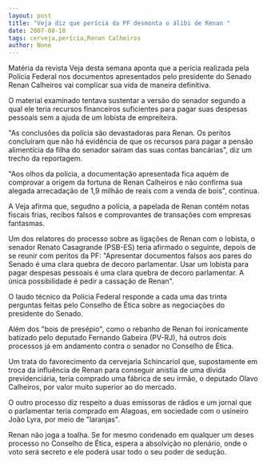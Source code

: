 ```yaml
---
layout: post
title: "Veja diz que perícia da PF desmonta o álibi de Renan "
date: 2007-08-18
tags: cerveja,perícia,Renan Calheiros
author: None
---
```

Mat&eacute;ria da revista Veja desta semana aponta que a per&iacute;cia realizada pela Pol&iacute;cia Federal nos documentos apresentados pelo presidente do Senado Renan Calheiros vai complicar sua vida de maneira definitiva. 

O material examinado tentava sustentar a vers&atilde;o do senador segundo a qual ele teria recursos financeiros suficientes para pagar suas despesas pessoais sem a ajuda de um lobista de empreiteira. 

&quot;As conclus&otilde;es da pol&iacute;cia s&atilde;o devastadoras para Renan. Os peritos conclu&iacute;ram que n&atilde;o h&aacute; evid&ecirc;ncia de que os recursos para pagar a pens&atilde;o aliment&iacute;cia da filha do senador sa&iacute;ram das suas contas banc&aacute;rias&quot;, diz um trecho da reportagem. 

&quot;Aos olhos da pol&iacute;cia, a documenta&ccedil;&atilde;o apresentada fica aqu&eacute;m de comprovar a origem da fortuna de Renan Calheiros e n&atilde;o confirma sua alegada arrecada&ccedil;&atilde;o de 1,9 milh&atilde;o de reais com a venda de bois&quot;, continua. 

A Veja afirma que, segudno a pol&iacute;cia, a papelada de Renan&nbsp;cont&eacute;m notas fiscais frias, recibos falsos e comprovantes de transa&ccedil;&otilde;es com empresas fantasmas. 

Um dos relatores do processo sobre as liga&ccedil;&otilde;es de Renan com o lobista, o senador Renato Casagrande (PSB-ES) teria afirmado o seguinte, depois de se reunir com peritos da PF: &quot;Apresentar documentos falsos aos pares do Senado &eacute; uma clara quebra de decoro parlamentar. Usar um lobista para pagar despesas pessoais &eacute; uma clara quebra de decoro parlamentar. A &uacute;nica possibilidade &eacute; pedir a cassa&ccedil;&atilde;o de Renan&quot;. 

O laudo t&eacute;cnico da Pol&iacute;cia Federal responde a cada uma das trinta perguntas feitas pelo Conselho de &Eacute;tica sobre as negocia&ccedil;&otilde;es do presidente do Senado. 

Al&eacute;m dos &quot;bois de pres&eacute;pio&quot;, como o rebanho de Renan foi ironicamente batizado pelo deputado Fernando Gabeira (PV-RJ), h&aacute; outros dois processos j&aacute; em andamento contra o senador no Conselho de &Eacute;tica. 

Um trata do favorecimento da cervejaria Schincariol que, supostamente em troca da influ&ecirc;ncia de Renan para conseguir anistia de uma d&iacute;vida previdenci&aacute;ria,&nbsp;teria comprado uma f&aacute;brica de seu irm&atilde;o, o deputado Olavo Calheiros, por valor muito superior ao do mercado. 

O outro processo&nbsp;diz respeito a duas emissoras de r&aacute;dios e um jornal que o&nbsp;parlamentar teria comprado em Alagoas, em sociedade com o usineiro Jo&atilde;o Lyra, por meio de &quot;laranjas&quot;. 

Renan n&atilde;o joga a toalha. Se for mesmo condenado em qualquer um deses processo no Conselho de &Eacute;tica, espera a absolvi&ccedil;&atilde;o no plen&aacute;rio, onde o voto ser&aacute; secreto e ele poder&aacute; usar todo o seu poder de sedu&ccedil;&atilde;o. 